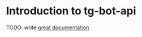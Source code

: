 # Introduction to tg-bot-api

TODO: write [great documentation](http://jacobian.org/writing/what-to-write/)
